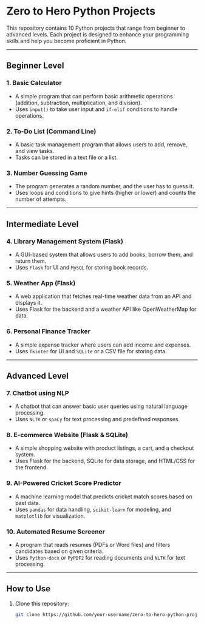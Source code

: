 # Zero to Hero Python Projects

This repository contains 10 Python projects that range from beginner to advanced levels. Each project is designed to enhance your programming skills and help you become proficient in Python.

---

## Beginner Level
### 1. Basic Calculator
- A simple program that can perform basic arithmetic operations (addition, subtraction, multiplication, and division).  
- Uses `input()` to take user input and `if-elif` conditions to handle operations.

### 2. To-Do List (Command Line)
- A basic task management program that allows users to add, remove, and view tasks.  
- Tasks can be stored in a text file or a list.

### 3. Number Guessing Game
- The program generates a random number, and the user has to guess it.  
- Uses loops and conditions to give hints (higher or lower) and counts the number of attempts.

---

## Intermediate Level
### 4. Library Management System (Flask)
- A GUI-based system that allows users to add books, borrow them, and return them.  
- Uses `Flask` for UI and `MySQL` for storing book records.

### 5. Weather App (Flask)
- A web application that fetches real-time weather data from an API and displays it.  
- Uses Flask for the backend and a weather API like OpenWeatherMap for data.

### 6. Personal Finance Tracker
- A simple expense tracker where users can add income and expenses.  
- Uses `Tkinter` for UI and `SQLite` or a CSV file for storing data.

---

## Advanced Level
### 7. Chatbot using NLP
- A chatbot that can answer basic user queries using natural language processing.  
- Uses `NLTK` or `spaCy` for text processing and predefined responses.

### 8. E-commerce Website (Flask & SQLite)
- A simple shopping website with product listings, a cart, and a checkout system.  
- Uses Flask for the backend, SQLite for data storage, and HTML/CSS for the frontend.

### 9. AI-Powered Cricket Score Predictor
- A machine learning model that predicts cricket match scores based on past data.  
- Uses `pandas` for data handling, `scikit-learn` for modeling, and `matplotlib` for visualization.

### 10. Automated Resume Screener
- A program that reads resumes (PDFs or Word files) and filters candidates based on given criteria.  
- Uses `Python-docx` or `PyPDF2` for reading documents and `NLTK` for text processing.

---

## How to Use
1. Clone this repository:  
   ```sh
   git clone https://github.com/your-username/zero-to-hero-python-projects.git
